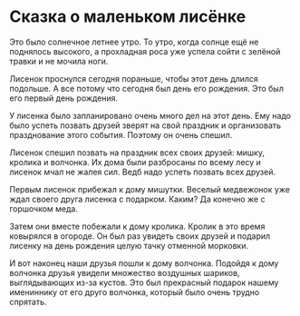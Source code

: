Сказка о маленьком лисёнке
===============

Это было солнечное летнее утро. То утро, когда солнце ещё не поднялось высокого, а прохладная роса уже успела сойти с зелёной травки и не мочила ноги.

Лисенок проснулся сегодня пораньше, чтобы этот день длился подольше. А все потому что сегодня был день его рождения. Это был его первый день рождения.

У лисенка было запланировано очень много дел на этот день. Ему надо было успеть позвать друзей зверят на свой праздник и организовать празднование этого события. Поэтому он очень спешил.

Лисенок спешил позвать на праздник всех своих друзей: мишку, кролика и волчонка. Их дома были разбросаны по всему лесу и лисенок мчал не жалея сил. Ведб надо успеть позвать всех друзей.

Первым лисенок прибежал к дому мишутки. Веселый медвежонок уже ждал своего друга лисенка с подарком. Каким? Да конечно же с горшочком меда.

Затем они вместе побежали к дому кролика. Кролик в это время ковырялся в огороде. Он был раз увидеть своих друзей и подарил лисенку на день рождения целую тачку отменной морковки.

И вот наконец наши друзья пошли к дому волчонка. Подойдя к дому волчонка друзья увидели множество воздушных шариков, выглядывающих из-за кустов. Это был прекрасный подарок нашему имениннику от его друго волчонка, который было очень трудно спрятать.



